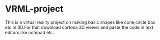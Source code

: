 # VRML-project
This is a virtual reality project on making basic shapes like cone,circle,box etc in 3D.For that download cortona 3D viewer and paste the code in text editors like notepad etc.
